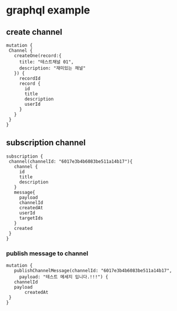 
 # graphql example
 ## create channel
 ```
mutation {
  Channel {
    createOne(record:{
      title: "테스트채널 01",
      description: "재미있는 채널"
    }) {
      recordId
      record {
        id
        title
        description
        userId
      }
    }
  }
}
 ```


 ## subscription channel
 ```
subscription {
  channel(channelId: "6017e3b4b6083be511a14b17"){
    channel {
      id
      title
      description
    }
    message{
      payload
      channelId
      createdAt
      userId
      targetIds
    }
    created
  }
}
 ```


 ### publish message to channel
 ```
mutation {
    publishChannelMessage(channelId: "6017e3b4b6083be511a14b17", 
      payload: "테스트 메세지 입니다.!!!") {
    channelId
    payload	
		createdAt
  }
}
 ```